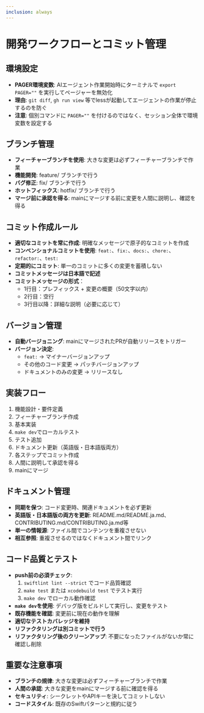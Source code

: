 ```yaml
---
inclusion: always
---
```


# 開発ワークフローとコミット管理

## 環境設定
- **PAGER環境変数**: AIエージェント作業開始時にターミナルで `export PAGER=""` を実行してページャーを無効化
- **理由**: `git diff`, `gh run view` 等でlessが起動してエージェントの作業が停止するのを防ぐ
- **注意**: 個別コマンドに `PAGER=""` を付けるのではなく、セッション全体で環境変数を設定する

## ブランチ管理
- **フィーチャーブランチを使用**: 大きな変更は必ずフィーチャーブランチで作業
- **機能開発**: feature/ ブランチで行う
- **バグ修正**: fix/ ブランチで行う
- **ホットフィックス**: hotfix/ ブランチで行う
- **マージ前に承認を得る**: mainにマージする前に変更を人間に説明し、確認を得る

## コミット作成ルール
- **適切なコミットを常に作成**: 明確なメッセージで原子的なコミットを作成
- **コンベンショナルコミットを使用**: `feat:`、`fix:`、`docs:`、`chore:`、`refactor:`、`test:`
- **定期的にコミット**: 単一のコミットに多くの変更を蓄積しない
- **コミットメッセージは日本語で記述**
- **コミットメッセージの形式**：
  - 1行目：プレフィックス + 変更の概要（50文字以内）
  - 2行目：空行
  - 3行目以降：詳細な説明（必要に応じて）

## バージョン管理
- **自動バージョニング**: mainにマージされたPRが自動リリースをトリガー
- **バージョン決定**: 
  - `feat:` → マイナーバージョンアップ
  - その他のコード変更 → パッチバージョンアップ
  - ドキュメントのみの変更 → リリースなし

## 実装フロー
1. 機能設計・要件定義
2. フィーチャーブランチ作成
3. 基本実装
4. `make dev`でローカルテスト
5. テスト追加
6. ドキュメント更新（英語版・日本語版両方）
7. 各ステップでコミット作成
8. 人間に説明して承認を得る
9. mainにマージ

## ドキュメント管理
- **同期を保つ**: コード変更時、関連ドキュメントを必ず更新
- **英語版・日本語版の両方を更新**: README.md/README.ja.md、CONTRIBUTING.md/CONTRIBUTING.ja.md等
- **単一の情報源**: ファイル間でコンテンツを重複させない
- **相互参照**: 重複させるのではなくドキュメント間でリンク

## コード品質とテスト
- **push前の必須チェック**: 
  1. `swiftlint lint --strict` でコード品質確認
  2. `make test` または `xcodebuild test` でテスト実行
  3. `make dev` でローカル動作確認
- **`make dev`を使用**: デバッグ版をビルドして実行し、変更をテスト
- **既存機能を確認**: 変更前に現在の動作を理解
- **適切なテストカバレッジを維持**
- **リファクタリングは別コミットで行う**
- **リファクタリング後のクリーンアップ**: 不要になったファイルがないか常に確認し削除

## 重要な注意事項
- **ブランチの規律**: 大きな変更は必ずフィーチャーブランチで作業
- **人間の承認**: 大きな変更をmainにマージする前に確認を得る
- **セキュリティ**: シークレットやAPIキーを決してコミットしない
- **コードスタイル**: 既存のSwiftパターンと規約に従う